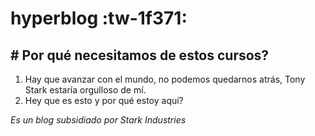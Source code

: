 # hyperblog :tw-1f371:
## # Por qué necesitamos de estos cursos?
1. Hay que avanzar con el mundo, no podemos quedarnos atrás, Tony Stark estaría orgulloso de mí.
2. Hey que es esto y por qué estoy aquí?

*Es un blog subsidiado por Stark Industries*
